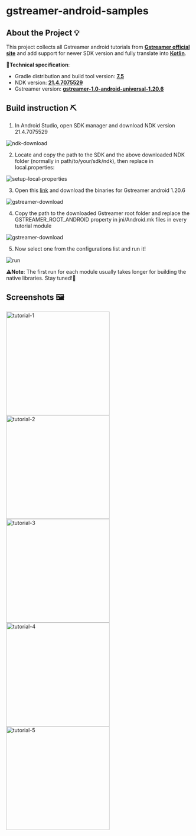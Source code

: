 # gstreamer-android-samples

## About the Project 💡

This project collects all Gstreamer android tutorials from **[Gstreamer official site](https://gstreamer.freedesktop.org/documentation/tutorials/android/index.html?gi-language=c#)** and add support for newer SDK version and fully translate into **[Kotlin](https://developer.android.com/kotlin/first)**.

🚀**Technical specification**:
* Gradle distribution and build tool version: **[7.5](https://docs.gradle.org/7.5/release-notes.html)**
* NDK version: **[21.4.7075529](https://github.com/android/ndk/wiki/Unsupported-Downloads#r21e)**
* Gstreamer version: **[gstreamer-1.0-android-universal-1.20.6](https://gstreamer.freedesktop.org/releases/1.20/)**


## Build instruction ⛏
1. In Android Studio, open SDK manager and download NDK version 21.4.7075529
   
<img src="screenshots/ndk-download.png" alt="ndk-download">

2. Locate and copy the path to the SDK and the above downloaded NDK folder (normally in path/to/your/sdk/ndk), then replace in local.properties:

<img src="screenshots/setup-local-properties.png" alt="setup-local-properties">

3. Open this [link](https://gstreamer.freedesktop.org/data/pkg/android/1.20.6/) and download the binaries for Gstreamer android 1.20.6

<img src="screenshots/gstreamer-download.png" alt="gstreamer-download">

4. Copy the path to the downloaded Gstreamer root folder and replace the GSTREAMER_ROOT_ANDROID property in jni/Android.mk files in every tutorial module

<img src="screenshots/update-makefile.png" alt="gstreamer-download">

5. Now select one from the configurations list and run it!

<img src="screenshots/run.png" alt="run">

⚠**Note**: The first run for each module usually takes longer for building the native libraries. Stay tuned!🙂

## Screenshots 🖼️

<img src="screenshots/tutorial-1.png" width=280 alt="tutorial-1"> <img src="screenshots/tutorial-2.png" width=280 alt="tutorial-2"> <img src="screenshots/tutorial-3.png" width=280 alt="tutorial-3"> <img src="screenshots/tutorial-4.png" width=280 alt="tutorial-4"> <img src="screenshots/tutorial-5.png" width=280 alt="tutorial-5">

